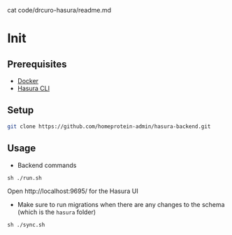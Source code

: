 cat code/drcuro-hasura/readme.md
# Init

## Prerequisites

- [Docker](https://docs.docker.com/get-docker/)
- [Hasura CLI](https://hasura.io/docs/latest/graphql/core/hasura-cli/install-hasura-cli/)


## Setup

```bash
git clone https://github.com/homeprotein-admin/hasura-backend.git
```

## Usage

- Backend commands

```
sh ./run.sh
```

Open http://localhost:9695/ for the Hasura UI

- Make sure to run migrations when there are any changes to the schema (which is the `hasura` folder)

```
sh ./sync.sh
```
